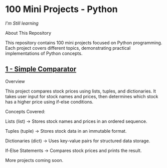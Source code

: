 # 100 Mini Projects - Python 

*I'm Still learning*

About This Repository

This repository contains 100 mini projects focused on Python programming. Each project covers different topics, demonstrating practical implementations of Python concepts.

 ## [1 - Simple Comparator](https://github.com/yourusername/repository-name/blob/main/project1.py)
 
Overview

This project compares stock prices using lists, tuples, and dictionaries. It takes user input for stock names and prices, then determines which stock has a higher price using if-else conditions.

Concepts Covered:

Lists (list) → Stores stock names and prices in an ordered sequence.

Tuples (tuple) → Stores stock data in an immutable format.

Dictionaries (dict) → Uses key-value pairs for structured data storage.

If-Else Statements → Compares stock prices and prints the result.


More projects coming soon.

